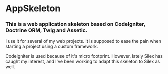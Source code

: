 AppSkeleton
============

### This is a web application skeleton based on CodeIgniter, Doctrine ORM, Twig and Assetic.

I use it for several of my web projects. It is supposed to ease the pain when starting a project
using a custom framework.

CodeIgniter is used because of it's micro footprint. However, lately Silex has caught my interest,
and I've been working to adapt this skeleton to Silex as well.
